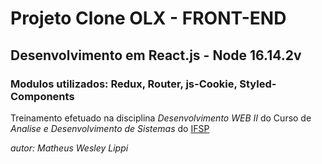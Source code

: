 # Projeto Clone OLX - FRONT-END

## Desenvolvimento em React.js - Node 16.14.2v

### Modulos utilizados: Redux, Router, js-Cookie, Styled-Components

Treinamento efetuado na disciplina
*Desenvolvimento WEB II* do Curso de _Analise e Desenvolvimento de Sistemas_ do [IFSP](https://www.ifspcaraguatatuba.edu.br/)

_autor: Matheus Wesley Lippi_